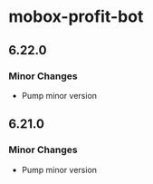 # mobox-profit-bot

## 6.22.0

### Minor Changes

-   Pump minor version

## 6.21.0

### Minor Changes

-   Pump minor version

